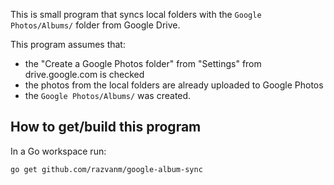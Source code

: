 This is small program that syncs local folders with the `Google Photos/Albums/`
folder from Google Drive.

This program assumes that:

- the "Create a Google Photos folder" from "Settings" from drive.google.com
  is checked
- the photos from the local folders are already uploaded to Google Photos
- the `Google Photos/Albums/` was created.

## How to get/build this program

In a Go workspace run:

    go get github.com/razvanm/google-album-sync